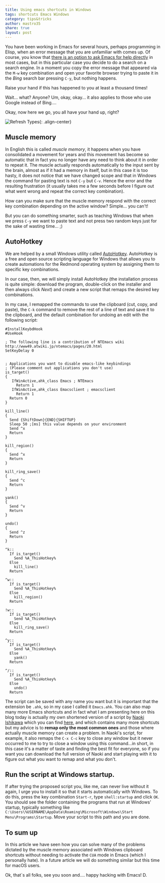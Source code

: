 ```yaml
---
title: Using emacs shortcuts in Windows
tags: shortcuts Emacs Windows
category: tips&tricks
author: mastro35
share: true
layout: post
---
```


You have been working in Emacs for several hours, perhaps programming in Elisp, when an error message that you are unfamiliar with comes up.
Of course, you know that [there is an option to ask Emacs for help directly](https://emacsworld.com/help/2023/01/22/asking-for-help-in-emacs.html) in most cases, but in this particular case you decide to do a search on a search engine. 
In a moment you copy the error message that appeared via the `M-w` key combination and open your favorite browser trying to paste it in the *Bing* search bar pressing `C-y`, but nothing happens. 

Raise your hand if this has happened to you at least a thousand times! 

Wait... what? Anyone? Um, okay, okay... it also applies to those who use Google instead of Bing....

Okay, now here we go, you all have your hand up, right?

![Refresh Types](https://imgs.xkcd.com/comics/refresh_types.png){: .align-center}

## Muscle memory

In English this is called *muscle memory*, it happens when you have consolidated a movement for years and this movement has become so automatic that in fact you no longer have any need to think about it in order to repeat it. 
The muscle actually responds automatically to the input sent by the brain, almost as if it had a memory in itself, but in this case it is too hasty, it does not notice that we have changed scope and that in Windows the command for pasting text is not `C-y` but `C-v`. Hence the error and the resulting frustration (it usually takes me a few seconds before I figure out what went wrong and repeat the correct key combination).

How can you make sure that the muscle memory respond with the correct key combination depending on the active window? 
Simple... you can't!

But you can do something smarter, such as teaching Windows that when we press `C-y` we want to paste text and not press two random keys just for the sake of wasting time... ;)

## AutoHotkey

We are helped by a small Windows utility called [AutoHotkey](https://www.autohotkey.com/).
AutoHotkey is a free and open source scripting language for Windows that allows you to create automations for the Redmond operating system by assigning them to specific key combinations.

In our case, then, we will simply install AutoHotkey (the installation process is quite simple: download the program, double-click on the installer and then always click *Next*) and create a new script that remaps the desired key combinations. 

In my case, I remapped the commands to use the clipboard (cut, copy, and paste), the `C-k` command to remove the rest of a line of text and save it to the clipboard, and the default combination for undoing an edit with the following script:

```
#InstallKeybdHook
#UseHook

; The following line is a contribution of NTEmacs wiki http://www49.atwiki.jp/ntemacs/pages/20.html
SetKeyDelay 0


; Applications you want to disable emacs-like keybindings
; (Please comment out applications you don't use)
is_target()
{
   IfWinActive,ahk_class Emacs ; NTEmacs
     Return 1  
   IfWinActive,ahk_class Emacsclient ; emacsclient
     Return 1
  Return 0
}

kill_line()
{
  Send {ShiftDown}{END}{SHIFTUP}
  Sleep 50 ;[ms] this value depends on your environment
  Send ^x
  Return
}

kill_region()
{
  Send ^x
  Return
}

kill_ring_save()
{
  Send ^c
  Return
}

yank()
{
  Send ^v
  Return
}

undo()
{
  Send ^z
  Return
}

^k::
  If is_target()
    Send %A_ThisHotkey%
  Else
    kill_line()
  Return

^w::
  If is_target()
    Send %A_ThisHotkey%
  Else
    kill_region()
  Return

!w::
  If is_target()
    Send %A_ThisHotkey%
  Else
    kill_ring_save()
  Return

^y::
  If is_target()
    Send %A_ThisHotkey%
  Else
    yank()
  Return

^/::
  If is_target()
    Send %A_ThisHotkey%
  Else
    undo()
  Return
```

The script can be saved with any name you want but it is important that the extension be `.ahk`, so in my case I called it `Emacs.ahk`. 
You can also map many more Emacs shortcuts and in fact what I am presenting here on this blog today is actually my own shortened version of a script by [Naoki Ishikawa](http://ishikawa.cc) which you can find [here](https://github.com/usi3/emacs.ahk), 
and which contains many more shortcuts but my advice is to **remap only the most common ones** and those where actually muscle memory can create a problem. 
In Naoki's script, for example, it also remaps the `C-x C-c` key to close any window but it never occurred to me to try to close a window using this command...in short, in this case it's a matter of taste and finding the best fit for everyone, so if you want you can download the full version of Naoki and start playing with it to figure out what you want to remap and what you don't.

## Run the script at Windows startup.

If after trying the proposed script you, like me, can never live without it again, I urge you to install it so that it starts automatically with Windows. 
To do this, press the key combination `Start-r`, type `shell:startup` and click `OK`. 
You should see the folder containing the programs that run at Windows' startup, typically something like `C:\Users\%USERNAME\AppData\Roaming\Microsoft\Windows\Start Menu\Programs\Startup`.
Move your script to this path and you are done.

## To sum up

In this article we have seen how you can solve many of the problems dictated by the muscle memory associated with Windows clipboard shortcuts without needing to activate the `CUA` mode in Emacs (which I personally hate).
In a future article we will do something similar but this time for macOS users.

Ok, that`s all folks, see you soon and.... happy hacking with Emacs!
D.
